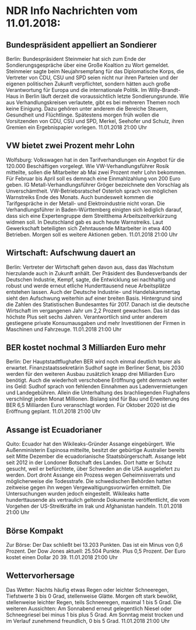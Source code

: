# NDR Info Nachrichten vom 11.01.2018:


## Bundespräsident appelliert an Sondierer
Berlin: Bundespräsident Steinmeier hat sich zum Ende der Sondierungsgespräche über eine Große Koaltion zu Wort gemeldet. Steinmeier sagte beim Neujahrsempfang für das Diplomatische Korps, die Vertreter von CDU, CSU und SPD seien nicht nur ihren Parteien und der eigenen politischen Zukunft verpflichtet, sondern hätten auch große Verantwortung für Europa und die internationale Politik. Im Willy-Brandt-Haus in Berlin läuft derzeit die voraussichtlich letzte Sondierungsrunde. Wie aus Verhandlungskreisen verlautete, gibt es bei mehreren Themen noch keine Einigung. Dazu gehören unter anderem die Bereiche Steuern, Gesundheit und Flüchtlinge. Spätestens morgen früh wollen die Vorsitzenden von CDU, CSU und SPD, Merkel, Seehofer und Schulz, ihren Gremien ein Ergebnispapier vorlegen. 11.01.2018 21:00 Uhr 

## VW bietet zwei Prozent mehr Lohn
Wolfsburg: Volkswagen hat in den Tarifverhandlungen ein Angebot für die 120.000 Beschäftigen vorgelegt. Wie VW-Verhandlungsführer Rosik mitteilte, sollen die Mitarbeiter ab Mai zwei Prozent mehr Lohn bekommen. Für Februar bis April soll es demnach eine Einmahlzahlung von 200 Euro geben. IG Metall-Verhandlungsführer Gröger bezeichnete den Vorschlag als Unverschämtheit. VW-Betriebsratschef Osterloh sprach von möglichen Warnstreiks Ende des Monats. Auch bundesweit kommen die Tarifgespräche in der Metall- und Elektroindustrie nicht voran. Die Verhandlungsführer in Baden-Württemberg einigten sich lediglich darauf, dass sich eine Expertengruppe dem Streitthema Arbeitszeitverkürzung widmen soll. In Deutschland gab es auch heute Warnstreiks. Laut Gewerkschaft beteiligten sich Zehntausende Mitarbeiter in etwa 400 Betrieben. Morgen soll es weitere Aktionen geben. 11.01.2018 21:00 Uhr 

## Wirtschaft: Aufschwung dauert an
Berlin: Vertreter der Wirtschaft gehen davon aus, dass das Wachstum hierzulande auch in Zukunft anhält. Der Präsident des Bundesverbands der Deutschen Industrie, Kempf, sagte, die Entwicklung sei nachhaltig und robust und werde erneut etliche Hunderttausend neue Arbeitsplätze entstehen lassen. Auch der Deutsche Industrie- und Handelskammertag sieht den Aufschwung weiterhin auf einer breiten Basis. Hintergrund sind die Zahlen des Statistischen Bundesamtes für 2017. Danach ist die deutsche Wirtschaft im vergangenen Jahr um 2,2 Prozent gewachsen. Das ist das höchste Plus seit sechs Jahren. Verantwortlich sind unter anderem gestiegene private Konsumausgaben und mehr Investitionen der Firmen in Maschinen und Fahrzeuge. 11.01.2018 21:00 Uhr 

## BER kostet nochmal 3 Milliarden Euro mehr
Berlin: Der Hauptstadtflughafen BER wird noch einmal deutlich teurer als erwartet. Finanzstaatssekretärin Sudhof sagte im Berliner Senat, bis 2030 werden für den weiteren Ausbau zusätzlich knapp drei Milliarden Euro benötigt. Auch die wiederholt verschobene Eröffnung geht demnach weiter ins Geld: Sudhof sprach von fehlenden Einnahmen aus Ladenvermietungen und Landegebühren. Allein die Unterhaltung des brachliegenden Flughafens verschlingt jeden Monat Millionen. Bislang sind für Bau und Erweiterung des BER 6,5 Milliarden Euro veranschlagt worden. Für Oktober 2020 ist die Eröffnung geplant. 11.01.2018 21:00 Uhr 

## Assange ist Ecuadorianer
Quito: Ecuador hat den Wikileaks-Gründer Assange eingebürgert. Wie Außenministerin Espinosa mitteilte, besitzt der gebürtige Australier bereits seit Mitte Dezember die ecuadorianische Staatsbürgerschaft. Assange lebt seit 2012 in der Londoner Botschaft des Landes. Dort hatte er Schutz gesucht, weil er befürchtete, über Schweden an die USA ausgeliefert zu werden. Dort droht Assange ein Prozess wegen Geheimnisverrats und möglicherweise die Todesstrafe. Die schwedischen Behörden hatten zeitweise gegen ihn wegen Vergewaltigungsvorwürfen ermittelt. Die Untersuchungen wurden jedoch eingestellt. Wikileaks hatte hunderttausende als vertraulich geltende Dokumente veröffentlicht, die vom Vorgehen der US-Streitkräfte im Irak und Afghanistan handeln. 11.01.2018 21:00 Uhr 

## Börse Kompakt
Zur Börse: Der Dax schließt bei 13.203 Punkten. Das ist ein Minus von 0,6 Prozent. Der Dow Jones aktuell: 25.504 Punkte. Plus 0,5 Prozent. Der Euro kostet einen Dollar 20 39. 11.01.2018 21:00 Uhr 

## Wettervorhersage
Das Wetter:
Nachts häufig etwas Regen oder leichter Schneeregen, Tiefstwerte 3 bis 0 Grad, stellenweise Glätte. Morgen oft stark bewölkt, stellenweise leichter Regen, teils Schneeregen, maximal 1 bis 5 Grad. Die weiteren Aussichten: Am Sonnabend erneut gelegentlich Niesel oder Schneegriesel bei minus 1 bis plus 5 Grad. Am Sonntag meist trocken und im Verlauf zunehmend freundlich, 0 bis 5 Grad. 11.01.2018 21:00 Uhr 
